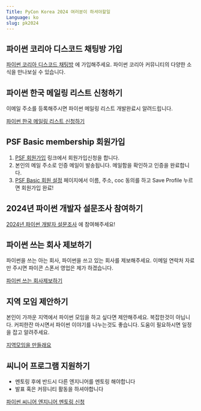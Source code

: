 ```yaml
---
Title: PyCon Korea 2024 여러분이 하셔야할일 
Language: ko
slug: pk2024
---
```


## 파이썬 코리아 디스코드 채팅방 가입

[파이썬 코리아 디스코드 채팅방](https://discord.com/invite/wg7Rytx5fK) 에 가입해주세요. 파이썬 코리아 커뮤니티의 다양한 소식을 만나보실 수 있습니다.

## 파이썬 한국 메일링 리스트 신청하기

이메일 주소를 등록해주시면 파이썬 메일링 리스트 개발완료시 알려드립니다.

[파이썬 한국 메일링 리스트 신청하기](https://forms.gle/vmQdCtHZDzW7XwEe9)

## PSF Basic membership  회원가입

1. [PSF 회원가입](https://www.python.org/accounts/signup/) 링크에서 회원가입신청을 합니다.
2. 본인의 메일 주소로 인증 메일이 발송됩니다. 메일함을 확인하고 인증을 완료합니다.
3. [PSF Basic 회원 설정](https://www.python.org/users/membership/) 페이지에서 이름, 주소, coc 동의를 하고 Save Profile 누르면 회원가입 완료!

## 2024년 파이썬 개발자 설문조사 참여하기

[2024년 파이썬 개발자 설문조사](https://survey.alchemer.com/s3/8009809/python-developers-survey-2024) 에 참여해주세요!

## 파이썬  쓰는 회사 제보하기

파이썬을 쓰는 아는 회사, 파이썬을 쓰고 있는 회사를 제보해주세요.
이메일 연락처 자료만 주시면 파이콘 스폰서 영업은 제가 하겠습니다.

[파이썬 쓰는 회사제보하기](https://forms.gle/NkURkzL1wtmAVx6o8)

## 지역 모임 제안하기

본인이 가까운 지역에서 파이썬 모임을 하고 싶다면 제안해주세요.
복잡한것이 아닙니다. 커피한잔 마시면서 파이썬 이야기를 나누는것도 좋습니다.
도움이 필요하시면 일정을 잡고 알려주세요.

[지역모임을 만들래요](https://forms.gle/NkURkzL1wtmAVx6o8)

## 씨니어 프로그램 지원하기

* 멘토링 후에 반드시 다른 엔지니어를 멘토링 해야합니다
* 발표 혹은 커뮤니티 활동을 하셔야합니다

[파이썬 씨니어 엔지니어 멘토링 신청](https://forms.gle/QWS8auQXq6NVyuKh6)

